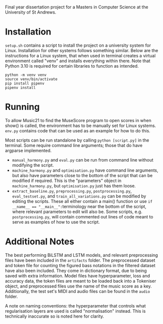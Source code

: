 Final year dissertation project for a Masters in Computer Science at the University of St Andrews.

# Installation
`setup.sh` contains a script to install the project on a university system for Linux. Installation for other systems follows something similar. Below are the instructions for a Linux system, that when used in terminal creates a virtual environment called "venv" and installs everything within there. Note that Python 3.10 is required for certain libraries to function as intended.

```
python -m venv venv
source venv/bin/activate
pip install pipenv
pipenv install
```

# Running
To allow Music21 to find the MuseScore program to open scores in when show() is called, the environment has to be manually set for Linux systems. `env.py` contains code that can be used as an example for how to do this.

Most scripts can be run standalone by calling `python [script.py]` in the terminal. Some require command line arguments; those that do have argparse implemented.
* `manual_harmony.py` and `eval.py` can be run from command line without modifying the script.
* `machine_harmony.py` and `optimisation.py` have command line arguments, but also have parameters close to the bottom of the script that can be modified if required. This is the "parameters" object in `machine_harmony.py`, but `optimisation.py` just has them loose.
* `extract_baseline.py`, `preprocessing.py`, `postprocessing.py`, `eval_testset.py`, and `train_all_variations.py` can be modified by editing the scripts. These all either contain a main() function or use `if __name__ == "__main__":`terminology near the bottom of the script, where relevant parameters to edit will also be. Some scripts, e.g. `postprocessing.py`, will contain commented out lines of code meant to serve as examples of how to use the script.


# Additional Notes
The best performing BiLSTM and LSTM models, and relevant preprocessing files have been included in the `artifacts` folder. The preprocessed dataset and token file for counting the figured bass notations in the filtered dataset have also been included. They come in dictionary format, due to being saved with extra information. Model files have hyperparameter, loss and accuracy data, the token files are meant to be loaded back into a Tokeniser object, and preprocessed files use the name of the music score as a key. Additionally, the test set's MIDI and audio files can be found in the `audio` folder. 

A note on naming conventions: the hyperparameter that controls what regularisation layers are used is called "normalisation" instead. This is technically inaccurate so is noted here for clarity.
